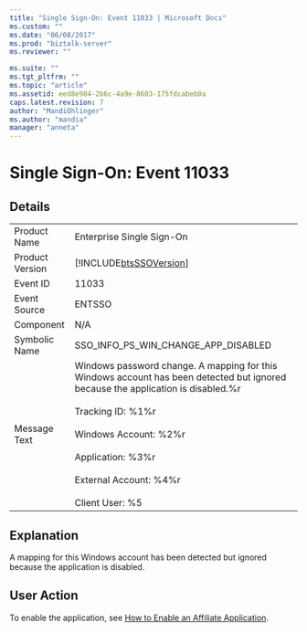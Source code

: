 ```yaml
---
title: "Single Sign-On: Event 11033 | Microsoft Docs"
ms.custom: ""
ms.date: "06/08/2017"
ms.prod: "biztalk-server"
ms.reviewer: ""

ms.suite: ""
ms.tgt_pltfrm: ""
ms.topic: "article"
ms.assetid: eed8e984-2b6c-4a9e-8603-175fdcabeb0a
caps.latest.revision: 7
author: "MandiOhlinger"
ms.author: "mandia"
manager: "anneta"
---
```

# Single Sign-On: Event 11033
## Details  
  
|                 |                                                                                                                                                                                                                                                                                               |
|-----------------|-----------------------------------------------------------------------------------------------------------------------------------------------------------------------------------------------------------------------------------------------------------------------------------------------|
|  Product Name   |                                                                                                                                   Enterprise Single Sign-On                                                                                                                                   |
| Product Version |                                                                                                                  [!INCLUDE[btsSSOVersion](../includes/btsssoversion-md.md)]                                                                                                                   |
|    Event ID     |                                                                                                                                             11033                                                                                                                                             |
|  Event Source   |                                                                                                                                            ENTSSO                                                                                                                                             |
|    Component    |                                                                                                                                              N/A                                                                                                                                              |
|  Symbolic Name  |                                                                                                                              SSO_INFO_PS_WIN_CHANGE_APP_DISABLED                                                                                                                              |
|  Message Text   | Windows password change. A mapping for this Windows account has been detected but ignored because the application is disabled.%r<br /><br /> Tracking ID: %1%r<br /><br /> Windows Account: %2%r<br /><br /> Application: %3%r<br /><br /> External Account: %4%r<br /><br /> Client User: %5 |
  
## Explanation  
 A mapping for this Windows account has been detected but ignored because the application is disabled.  
  
## User Action  
 To enable the application, see [How to Enable an Affiliate Application](../core/how-to-enable-an-affiliate-application.md).